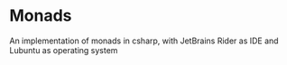 # Monads
An implementation of monads in csharp, with JetBrains Rider as IDE and Lubuntu as operating system
